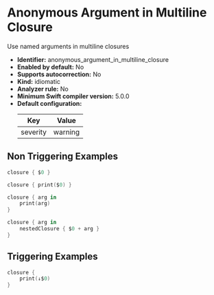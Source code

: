 # Anonymous Argument in Multiline Closure

Use named arguments in multiline closures

* **Identifier:** anonymous_argument_in_multiline_closure
* **Enabled by default:** No
* **Supports autocorrection:** No
* **Kind:** idiomatic
* **Analyzer rule:** No
* **Minimum Swift compiler version:** 5.0.0
* **Default configuration:**
  <table>
  <thead>
  <tr><th>Key</th><th>Value</th></tr>
  </thead>
  <tbody>
  <tr>
  <td>
  severity
  </td>
  <td>
  warning
  </td>
  </tr>
  </tbody>
  </table>

## Non Triggering Examples

```swift
closure { $0 }
```

```swift
closure { print($0) }
```

```swift
closure { arg in
    print(arg)
}
```

```swift
closure { arg in
    nestedClosure { $0 + arg }
}
```

## Triggering Examples

```swift
closure {
    print(↓$0)
}
```